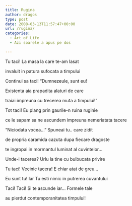 ```yaml
---
title: Rugina
author: dragos
type: post
date: 2008-03-13T11:57:47+00:00
url: /rugina/
categories:
  - Art of Life
  - Azi soarele a apus pe dos

---
```

Tu taci! La masa la care te-am lasat
  
invaluit in patura sufocata a timpului
  
Continui sa taci! &#8220;Dumnezeule, sunt eu!
  
Existenta aia prapadita alaturi de care
  
traiai impreuna cu trecerea muta a timpului!&#8221;

Tot taci! Eu plang prin gaurile-n ruina ruginie
  
ce le sapam sa ne ascundem impreuna nemeriatata tacere
  
&#8220;Niciodata vocea&#8230;&#8221; Spuneai tu.. care zidit
  
de propria caramida cazuta dupa fiecare dragoste<!--more-->


  
te ingropai in mormantul luminat al cuvintelor&#8230;

Unde-i tacerea? Urlu la tine cu bulbucata privire
  
Tu taci! Vecinic tacera! E chiar atat de greu&#8230;
  
Eu sunt tu! Iar Tu esti nimic in putrerea cuvantului
  
Taci! Taci! Si te ascunde iar&#8230; Formele tale
  
au pierdut contemporanitatea timpului!